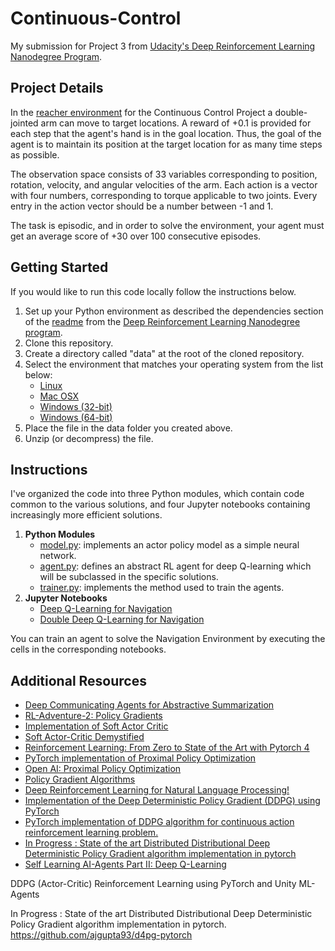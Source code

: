 # Continuous-Control
My submission for Project 3 from [Udacity's Deep Reinforcement Learning Nanodegree Program](https://www.udacity.com/course/deep-reinforcement-learning-nanodegree--nd893).  

## Project Details

In the [reacher environment](https://github.com/Unity-Technologies/ml-agents/blob/master/docs/Learning-Environment-Examples.md#reacher) for the Continuous Control Project a double-jointed arm can move to target locations. 
A reward of +0.1 is provided for each step that the agent's hand is in the goal location. 
Thus, the goal of the agent is to maintain its position at the target location for as many time steps as possible.

The observation space consists of 33 variables corresponding to position, rotation, velocity, and angular 
velocities of the arm. Each action is a vector with four numbers, corresponding to torque applicable to two 
joints. Every entry in the action vector should be a number between -1 and 1.

The task is episodic, and in order to solve the environment, your agent must get an average score of +30 over 100 consecutive episodes.

## Getting Started

If you would like to run this code locally follow the instructions below.

1. Set up your Python environment as described the dependencies section of the [readme](https://github.com/udacity/deep-reinforcement-learning) from the [Deep Reinforcement Learning Nanodegree program](https://www.udacity.com/course/deep-reinforcement-learning-nanodegree--nd893). 
2. Clone this repository.
3. Create a directory called "data" at the root of the cloned repository.
4. Select the environment that matches your operating system from the list below:
    - [Linux](https://s3-us-west-1.amazonaws.com/udacity-drlnd/P2/Reacher/one_agent/Reacher_Linux.zip)
    - [Mac OSX](https://s3-us-west-1.amazonaws.com/udacity-drlnd/P2/Reacher/one_agent/Reacher.app.zip)
    - [Windows (32-bit)](https://s3-us-west-1.amazonaws.com/udacity-drlnd/P2/Reacher/one_agent/Reacher_Windows_x86.zip)
    - [Windows (64-bit)](https://s3-us-west-1.amazonaws.com/udacity-drlnd/P2/Reacher/one_agent/Reacher_Windows_x86_64.zip)
5. Place the file in the data folder you created above.
6. Unzip (or decompress) the file.

## Instructions

I've organized the code into three Python modules, which contain code common to the various solutions, and four Jupyter notebooks containing increasingly more efficient solutions.

1. **Python Modules**
    - [model.py](https://github.com/bobflagg/Deep-Q-Learning-for-Navigation/blob/master/model.py): implements an actor policy model as a simple neural network.
    - [agent.py](https://github.com/bobflagg/Deep-Q-Learning-for-Navigation/blob/master/dqn_agent.py): defines an abstract RL agent for deep Q-learning which will be subclassed in the specific solutions.
    - [trainer.py](https://github.com/bobflagg/Deep-Q-Learning-for-Navigation/blob/master/trainer.py): implements the method used to train the agents.
2. **Jupyter Notebooks**
    - [Deep Q-Learning for Navigation](https://nbviewer.jupyter.org/github/bobflagg/Deep-Q-Learning-for-Navigation/blob/master/01-Deep-Q-Learning-for-Navigation.ipynb)
    - [Double Deep Q-Learning for Navigation](https://nbviewer.jupyter.org/github/bobflagg/Deep-Q-Learning-for-Navigation/blob/master/02-Double-Deep-Q-Learning-for-Navigation.ipynb)

You can train an agent to solve the Navigation Environment by executing the cells in the corresponding notebooks.

## Additional Resources

- [Deep Communicating Agents for Abstractive Summarization](http://www.aclweb.org/anthology/N18-1150)
- [RL-Adventure-2: Policy Gradients](https://github.com/higgsfield/RL-Adventure-2)
- [Implementation of Soft Actor Critic](https://github.com/vaishak2future/sac)
- [Soft Actor-Critic Demystified](https://towardsdatascience.com/soft-actor-critic-demystified-b8427df61665)
- [Reinforcement Learning: From Zero to State of the Art with Pytorch 4](https://hk.saowen.com/a/4c888d90bd87479766f85a5dafb77559a29cf562053b9f5d0ae2367a46f3c02a)
- [PyTorch implementation of Proximal Policy Optimization](https://github.com/lnpalmer/PPO)
- [Open AI: Proximal Policy Optimization](https://blog.openai.com/openai-baselines-ppo/)
- [Policy Gradient Algorithms](https://lilianweng.github.io/lil-log/2018/04/08/policy-gradient-algorithms.html)
- [Deep Reinforcement Learning for Natural Language Processing!](https://www.fortia.fr/2018/08/01/deep-reinforcement-learning-natural-language-processing/?lang=en)
- [Implementation of the Deep Deterministic Policy Gradient (DDPG) using PyTorch](https://github.com/ghliu/pytorch-ddpg)
- [PyTorch implementation of DDPG algorithm for continuous action reinforcement learning problem.](https://github.com/vy007vikas/PyTorch-ActorCriticRL)
- [In Progress : State of the art Distributed Distributional Deep Deterministic Policy Gradient algorithm implementation in pytorch](https://github.com/ajgupta93/d4pg-pytorch)
- [Self Learning AI-Agents Part II: Deep Q-Learning](https://towardsdatascience.com/self-learning-ai-agents-part-ii-deep-q-learning-b5ac60c3f47)

DDPG (Actor-Critic) Reinforcement Learning using PyTorch and Unity ML-Agents

In Progress : State of the art Distributed Distributional Deep Deterministic Policy Gradient algorithm implementation in pytorch.
https://github.com/ajgupta93/d4pg-pytorch
